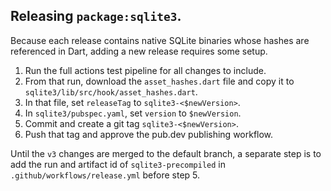 ## Releasing `package:sqlite3`.

Because each release contains native SQLite binaries whose hashes are referenced in Dart,
adding a new release requires some setup.

1. Run the full actions test pipeline for all changes to include.
2. From that run, download the `asset_hashes.dart` file and copy it to
   `sqlite3/lib/src/hook/asset_hashes.dart`.
3. In that file, set `releaseTag` to `sqlite3-<$newVersion>`.
4. In `sqlite3/pubspec.yaml`, set `version` to `$newVersion`.
5. Commit and create a git tag `sqlite3-<$newVersion>`.
6. Push that tag and approve the pub.dev publishing workflow.

Until the `v3` changes are merged to the default branch, a separate step is to
add the run and artifact id of `sqlite3-precompiled` in `.github/workflows/release.yml`
before step 5.
